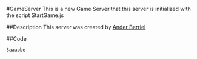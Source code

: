 #GameServer
This is a new Game Server that this server is initialized with the script StartGame.js

##Description
This server was created by [Ander Berriel](https://www.facebook.com/Anderelbr/)

##Code
```
Saaapbe
```